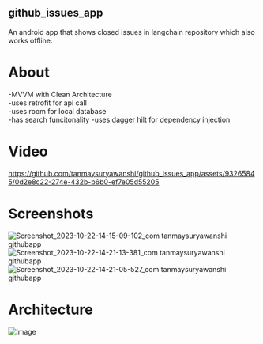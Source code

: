 ## github_issues_app
An android app that shows closed issues in langchain repository which also works offline.

# About
-MVVM with Clean Architecture  
-uses retrofit for api call  
-uses room for local database  
-has search funcitonality
-uses dagger hilt for dependency injection

# Video
https://github.com/tanmaysuryawanshi/github_issues_app/assets/93265845/0d2e8c22-274e-432b-b6b0-ef7e05d55205

# Screenshots

![Screenshot_2023-10-22-14-15-09-102_com tanmaysuryawanshi githubapp](https://github.com/tanmaysuryawanshi/github_issues_app/assets/93265845/aae0f61a-a1c7-4b09-84fa-11b73fbee3dc)
![Screenshot_2023-10-22-14-21-13-381_com tanmaysuryawanshi githubapp](https://github.com/tanmaysuryawanshi/github_issues_app/assets/93265845/debeee55-d94f-4577-b255-8876c066959c)
![Screenshot_2023-10-22-14-21-05-527_com tanmaysuryawanshi githubapp](https://github.com/tanmaysuryawanshi/github_issues_app/assets/93265845/e7252680-ddae-43fe-80c4-fc88da214c85)

# Architecture
![image](https://github.com/tanmaysuryawanshi/github_issues_app/assets/93265845/48099950-0ae6-45a6-8f8e-1e2d1ac24d19)
